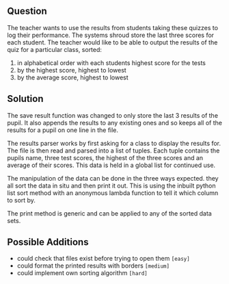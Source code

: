 ## Question
The teacher wants to use the results from students taking these quizzes to log their performance. The systems shroud store the last three scores for each student. The teacher would like to be able to output the results of the quiz for a particular class, sorted:
1. in alphabetical order with each students highest score for the tests
2. by the highest score, highest to lowest
3. by the average score, highest to lowest

## Solution
The save result function was changed to only store the last 3 results of the pupil. It also appends the results to any existing ones and so keeps all of the results for a pupil on one line in the file.

The results parser works by first asking for a class to display the results for. The file is then read and parsed into a list of tuples. Each tuple contains the pupils name, three test scores, the highest of the three scores and an average of their scores. This data is held in a global list for continued use.

The manipulation of the data can be done in the three ways expected. they all sort the data in situ and then print it out. This is using the inbuilt python list sort method with an anonymous lambda function to tell it which column to sort by.

The print method is generic and can be applied to any of the sorted data sets.

## Possible Additions
* could check that files exist before trying to open them `[easy]`
* could format the printed results with borders `[medium]`
* could implement own sorting algorithm `[hard]`
